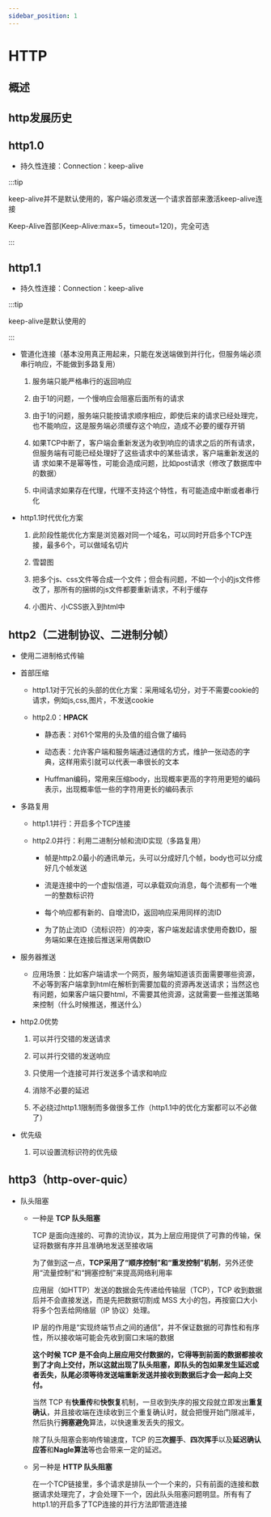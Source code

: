 ```yaml
---
sidebar_position: 1
---
```


# HTTP

## 概述

## http发展历史

## http1.0

- 持久性连接：Connection：keep-alive

:::tip

keep-alive并不是默认使用的，客户端必须发送一个请求首部来激活keep-alive连接

Keep-Alive首部(Keep-Alive:max=5，timeout=120)，完全可选

:::

        
## http1.1

- 持久性连接：Connection：keep-alive

:::tip

keep-alive是默认使用的

:::

- 管道化连接（基本没用真正用起来，只能在发送端做到并行化，但服务端必须串行响应，不能做到多路复用）

    1. 服务端只能严格串行的返回响应

    2. 由于1的问题，一个慢响应会阻塞后面所有的请求

    3. 由于1的问题，服务端只能按请求顺序相应，即使后来的请求已经处理完，也不能响应，这是服务端必须缓存这个响应，造成不必要的缓存开销

    4. 如果TCP中断了，客户端会重新发送为收到响应的请求之后的所有请求，但服务端有可能已经处理好了这些请求中的某些请求，客户端重新发送的请
    求如果不是幂等性，可能会造成问题，比如post请求（修改了数据库中的数据）
    5. 中间请求如果存在代理，代理不支持这个特性，有可能造成中断或者串行化

- http1.1时代优化方案

    1. 此阶段性能优化方案是浏览器对同一个域名，可以同时开启多个TCP连接，最多6个，可以做域名切片

    2. 雪碧图

    3. 把多个js、css文件等合成一个文件；但会有问题，不如一个小的js文件修改了，那所有的捆绑的js文件都要重新请求，不利于缓存

    4. 小图片、小CSS嵌入到html中

## http2（二进制协议、二进制分帧）

- 使用二进制格式传输
    
- 首部压缩

    - http1.1对于冗长的头部的优化方案：采用域名切分，对于不需要cookie的请求，例如js,css,图片，不发送cookie

    - http2.0：**HPACK**

        - 静态表：对61个常用的头及值的组合做了编码

        - 动态表：允许客户端和服务端通过通信的方式，维护一张动态的字典，这样用索引就可以代表一串很长的文本

        - Huffman编码，常用来压缩body，出现概率更高的字符用更短的编码表示，出现概率低一些的字符用更长的编码表示

- 多路复用

    - http1.1并行：开启多个TCP连接
        
    - http2.0并行：利用二进制分帧和流ID实现（多路复用）

        - 帧是http2.0最小的通讯单元，头可以分成好几个帧，body也可以分成好几个帧发送

        - 流是连接中的一个虚拟信道，可以承载双向消息，每个流都有一个唯一的整数标识符

        - 每个响应都有新的、自增流ID，返回响应采用同样的流ID

        - 为了防止流ID（流标识符）的冲突，客户端发起请求使用奇数ID，服务端如果在连接后推送采用偶数ID

        
- 服务器推送

    - 应用场景：比如客户端请求一个网页，服务端知道该页面需要哪些资源，不必等到客户端拿到html在解析到需要加载的资源再发送请求；当然这也有问题，如果客户端只要html，不需要其他资源，这就需要一些推送策略来控制（什么时候推送，推送什么）
        
- http2.0优势

    1. 可以并行交错的发送请求

    2. 可以并行交错的发送响应

    3. 只使用一个连接可并行发送多个请求和响应

    4. 消除不必要的延迟

    5. 不必绕过http1.1限制而多做很多工作（http1.1中的优化方案都可以不必做了）

- 优先级

    1. 可以设置流标识符的优先级

## http3（http-over-quic）

- 队头阻塞

    - 一种是 **TCP 队头阻塞**

        TCP 是面向连接的、可靠的流协议，其为上层应用提供了可靠的传输，保证将数据有序并且准确地发送至接收端
        
        为了做到这一点，**TCP采用了“顺序控制”和“重发控制”机制**，另外还使用“流量控制”和“拥塞控制”来提高网络利用率
        
        应用层（如HTTP）发送的数据会先传递给传输层（TCP），TCP 收到数据后并不会直接发送，而是先把数据切割成 MSS 大小的包，再按窗口大小将多个包丢给网络层（IP 协议）处理。
        
        IP 层的作用是“实现终端节点之间的通信”，并不保证数据的可靠性和有序性，所以接收端可能会先收到窗口末端的数据
        
        **这个时候 TCP 是不会向上层应用交付数据的，它得等到前面的数据都接收到了才向上交付，所以这就出现了队头阻塞，即队头的包如果发生延迟或者丢失，队尾必须等待发送端重新发送并接收到数据后才会一起向上交付。**
        
        当然 TCP 有**快重传**和**快恢复**机制，一旦收到失序的报文段就立即发出**重复确认**，并且接收端在连续收到三个重复确认时，就会把慢开始门限减半，然后执行**拥塞避免**算法，以快速重发丢失的报文。
        
        除了队头阻塞会影响传输速度，TCP 的**三次握手**、**四次挥手**以及**延迟确认应答**和**Nagle算法**等也会带来一定的延迟。

    - 另一种是 **HTTP 队头阻塞**

        在一个TCP链接里，多个请求是排队一个一个来的，只有前面的连接和数据请求处理完了，才会处理下一个，因此队头阻塞问题明显。所有有了http1.1的开启多了TCP连接的并行方法即管道连接